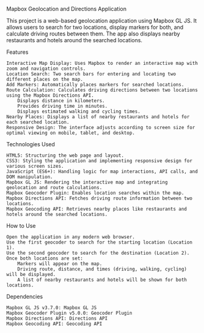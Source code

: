 Mapbox Geolocation and Directions Application

This project is a web-based geolocation application using Mapbox GL JS. 
It allows users to search for two locations, display markers for both, 
and calculate driving routes between them. The app also displays nearby restaurants and hotels around the searched locations.

Features

    Interactive Map Display: Uses Mapbox to render an interactive map with zoom and navigation controls.
    Location Search: Two search bars for entering and locating two different places on the map.
    Add Markers: Automatically places markers for searched locations.
    Route Calculation: Calculates driving directions between two locations using the Mapbox Directions API.
        Displays distance in kilometers.
        Provides driving time in minutes.
        Displays estimated walking and cycling times.
    Nearby Places: Displays a list of nearby restaurants and hotels for each searched location.
    Responsive Design: The interface adjusts according to screen size for optimal viewing on mobile, tablet, and desktop.

Technologies Used

    HTML5: Structuring the web page and layout.
    CSS3: Styling the application and implementing responsive design for various screen sizes.
    JavaScript (ES6+): Handling logic for map interactions, API calls, and DOM manipulation.
    Mapbox GL JS: Rendering the interactive map and integrating geolocation and route calculations.
    Mapbox Geocoder Plugin: Enables location searches within the map.
    Mapbox Directions API: Fetches driving route information between two locations.
    Mapbox Geocoding API: Retrieves nearby places like restaurants and hotels around the searched locations.

How to Use

    Open the application in any modern web browser.
    Use the first geocoder to search for the starting location (Location 1).
    Use the second geocoder to search for the destination (Location 2).
    Once both locations are set:
        Markers will appear on the map.
        Driving route, distance, and times (driving, walking, cycling) will be displayed.
        A list of nearby restaurants and hotels will be shown for both locations.


Dependencies

    Mapbox GL JS v3.7.0: Mapbox GL JS
    Mapbox Geocoder Plugin v5.0.0: Geocoder Plugin
    Mapbox Directions API: Directions API
    Mapbox Geocoding API: Geocoding API
